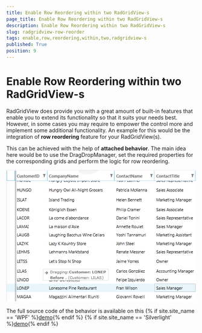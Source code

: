 ```yaml
---
title: Enable Row Reordering within two RadGridView-s
page_title: Enable Row Reordering within two RadGridView-s
description: Enable Row Reordering within two RadGridView-s
slug: radgridview-row-reorder
tags: enable,row,reordering,within,two,radgridview-s
published: True
position: 9
---
```


# Enable Row Reordering within two RadGridView-s

RadGridView does provide you with a great amount of built-in features that enable you to extend its functionality so that it suits your needs best. However, in some cases you may require to empower the control more and implement some additional functionality. An example for this would be the integration of __row reordering__ feature for your RadGridView(s). 

This can be achieved with the help of __attached behavior__. The main idea here would be to use the DragDropManager, set the required properties for the corresponding grids and perform the logic for row reordering.
        

![](images/RadGridView_RowReorder.png)

The full source code of the behavior is available on this
{% if site.site_name == 'WPF' %}[demo](https://demos.telerik.com/wpf/#GridView/RowReorder){% endif %}
{% if site.site_name == 'Silverlight' %}[demo](https://demos.telerik.com/silverlight/#GridView/RowReorder){% endif %}
